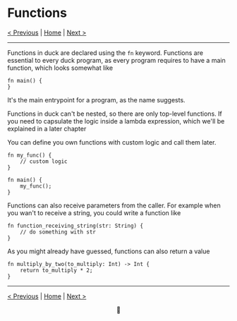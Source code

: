 # Functions

[< Previous](005-foundation-variables.md) | [Home](README.md) | [Next >](007-foundation-modules.md)

---

Functions in duck are declared using the `fn` keyword. Functions are essential to every duck program, as every program requires to have a main function, which looks somewhat like
```duck
fn main() {
}
```
It's the main entrypoint for a program, as the name suggests.

Functions in duck can't be nested, so there are only top-level functions. If you need to capsulate the logic inside a lambda expression, which we'll be explained in a later chapter

You can define you own functions with custom logic and call them later.
```duck
fn my_func() {
    // custom logic
}

fn main() {
    my_func();
}
```

Functions can also receive parameters from the caller. For example when you wan't to receive a string, you could write a function like

```duck
fn function_receiving_string(str: String) {
    // do something with str
}
```

As you might already have guessed, functions can also return a value

```duck
fn multiply_by_two(to_multiply: Int) -> Int {
    return to_multiply * 2;
}
```

---

[< Previous](005-foundation-variables.md) | [Home](README.md) | [Next >](007-foundation-modules.md)

<div align="center">🦆</div>
